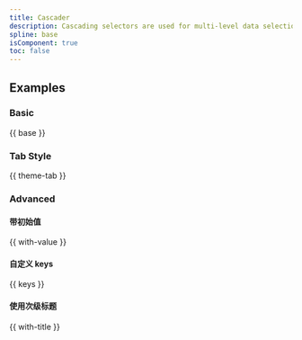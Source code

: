 ```yaml
---
title: Cascader
description: Cascading selectors are used for multi-level data selection, mainly in a tree structure, which can display more data.
spline: base
isComponent: true
toc: false
---
```


## Examples

### Basic

{{ base }}

### Tab Style

{{ theme-tab }}

### Advanced

#### 带初始值

{{ with-value }}

#### 自定义 keys

{{ keys }}

#### 使用次级标题

{{ with-title }}
